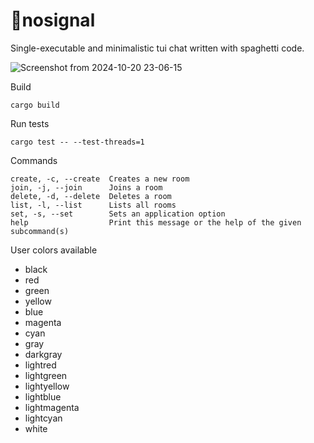 # 💬nosignal

Single-executable and minimalistic tui chat written with spaghetti code.

![Screenshot from 2024-10-20 23-06-15](https://github.com/user-attachments/assets/61401402-9823-4eed-a546-7d694ddaac21)

Build
```
cargo build
```

Run tests
```
cargo test -- --test-threads=1
```

Commands
```
create, -c, --create  Creates a new room
join, -j, --join      Joins a room
delete, -d, --delete  Deletes a room
list, -l, --list      Lists all rooms
set, -s, --set        Sets an application option
help                  Print this message or the help of the given subcommand(s)
```

User colors available
- black
- red
- green
- yellow
- blue
- magenta
- cyan
- gray
- darkgray
- lightred
- lightgreen
- lightyellow
- lightblue
- lightmagenta
- lightcyan
- white
